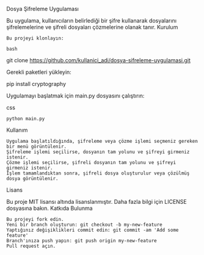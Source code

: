 Dosya Şifreleme Uygulaması

Bu uygulama, kullanıcıların belirlediği bir şifre kullanarak dosyalarını şifrelemelerine ve şifreli dosyaları çözmelerine olanak tanır.
Kurulum

    Bu projeyi klonlayın:

    bash

git clone https://github.com/kullanici_adi/dosya-sifreleme-uygulamasi.git

Gerekli paketleri yükleyin:

pip install cryptography

Uygulamayı başlatmak için main.py dosyasını çalıştırın:

css

    python main.py

Kullanım

    Uygulama başlatıldığında, şifreleme veya çözme işlemi seçmeniz gereken bir menü görüntülenir.
    Şifreleme işlemi seçilirse, dosyanın tam yolunu ve şifreyi girmeniz istenir.
    Çözme işlemi seçilirse, şifreli dosyanın tam yolunu ve şifreyi girmeniz istenir.
    İşlem tamamlandıktan sonra, şifreli dosya oluşturulur veya çözülmüş dosya görüntülenir.

Lisans

Bu proje MIT lisansı altında lisanslanmıştır. Daha fazla bilgi için LICENSE dosyasına bakın.
Katkıda Bulunma

    Bu projeyi fork edin.
    Yeni bir branch oluşturun: git checkout -b my-new-feature
    Yaptığınız değişiklikleri commit edin: git commit -am 'Add some feature'
    Branch'ınıza push yapın: git push origin my-new-feature
    Pull request açın.